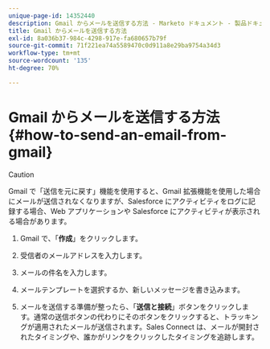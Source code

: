 ```yaml
---
unique-page-id: 14352440
description: Gmail からメールを送信する方法 - Marketo ドキュメント - 製品ドキュメント
title: Gmail からメールを送信する方法
exl-id: 8a036b37-984c-4298-917e-fa680657b79f
source-git-commit: 71f221ea74a5589470c0d911a8e29ba9754a34d3
workflow-type: tm+mt
source-wordcount: '135'
ht-degree: 70%

---
```


# Gmail からメールを送信する方法 {#how-to-send-an-email-from-gmail}

>[!CAUTION]
>
>Gmail で「送信を元に戻す」機能を使用すると、Gmail 拡張機能を使用した場合にメールが送信されなくなりますが、Salesforce にアクティビティをログに記録する場合、Web アプリケーションや Salesforce にアクティビティが表示される場合があります。

1. Gmail で、「**作成**」をクリックします。

1. 受信者のメールアドレスを入力します。

1. メールの件名を入力します。

1. メールテンプレートを選択するか、新しいメッセージを書き込みます。

1. メールを送信する準備が整ったら、「**送信と接続**」ボタンをクリックします。通常の送信ボタンの代わりにそのボタンをクリックすると、トラッキングが適用されたメールが送信されます。Sales Connect は、メールが開封されたタイミングや、誰かがリンクをクリックしたタイミングを追跡します。
